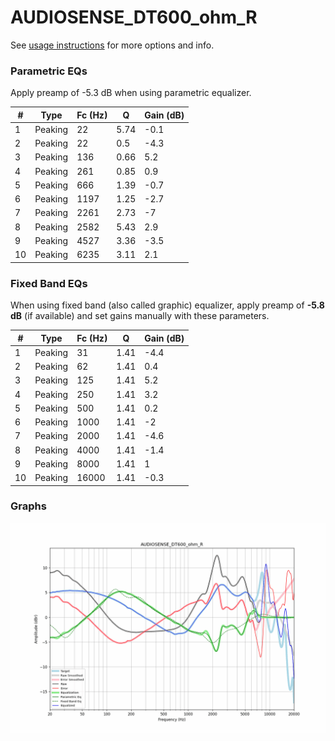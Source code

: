 # AUDIOSENSE_DT600_ohm_R
See [usage instructions](https://github.com/jaakkopasanen/AutoEq#usage) for more options and info.

### Parametric EQs
Apply preamp of -5.3 dB when using parametric equalizer.

|   # | Type    |   Fc (Hz) |    Q |   Gain (dB) |
|-----|---------|-----------|------|-------------|
|   1 | Peaking |        22 | 5.74 |        -0.1 |
|   2 | Peaking |        22 | 0.5  |        -4.3 |
|   3 | Peaking |       136 | 0.66 |         5.2 |
|   4 | Peaking |       261 | 0.85 |         0.9 |
|   5 | Peaking |       666 | 1.39 |        -0.7 |
|   6 | Peaking |      1197 | 1.25 |        -2.7 |
|   7 | Peaking |      2261 | 2.73 |        -7   |
|   8 | Peaking |      2582 | 5.43 |         2.9 |
|   9 | Peaking |      4527 | 3.36 |        -3.5 |
|  10 | Peaking |      6235 | 3.11 |         2.1 |

### Fixed Band EQs
When using fixed band (also called graphic) equalizer, apply preamp of **-5.8 dB** (if available) and set gains manually with these parameters.

|   # | Type    |   Fc (Hz) |    Q |   Gain (dB) |
|-----|---------|-----------|------|-------------|
|   1 | Peaking |        31 | 1.41 |        -4.4 |
|   2 | Peaking |        62 | 1.41 |         0.4 |
|   3 | Peaking |       125 | 1.41 |         5.2 |
|   4 | Peaking |       250 | 1.41 |         3.2 |
|   5 | Peaking |       500 | 1.41 |         0.2 |
|   6 | Peaking |      1000 | 1.41 |        -2   |
|   7 | Peaking |      2000 | 1.41 |        -4.6 |
|   8 | Peaking |      4000 | 1.41 |        -1.4 |
|   9 | Peaking |      8000 | 1.41 |         1   |
|  10 | Peaking |     16000 | 1.41 |        -0.3 |

### Graphs
![](./AUDIOSENSE_DT600_ohm_R.png)
